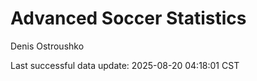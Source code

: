 # Advanced Soccer Statistics
Denis Ostroushko

<!-- gfm -->

Last successful data update: 2025-08-20 04:18:01 CST
